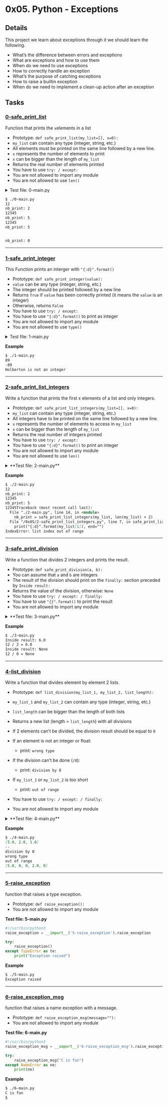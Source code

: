 # 0x05. Python - Exceptions
## Details
This project we learn about exceptions through it we should learn the following.

- What’s the difference between errors and exceptions
- What are exceptions and how to use them
- When do we need to use exceptions
- How to correctly handle an exception
- What’s the purpose of catching exceptions
- How to raise a builtin exception
- When do we need to implement a clean-up action after an exception

## Tasks

### [0-safe_print_list](http://./0-safe_print_list.py)
Function that prints the `x`elements in a list

- Prototype: `def safe_print_list(my_list=[], x=0):`
- `my_list` can contain any type (integer, string, etc.)
- All elements must be printed on the same line followed by a new line.
- `x` represents the number of elements to print
- `x` can be bigger than the length of `my_list`
- Returns the real number of elements printed
- You have to use `try: / except:` 
- You are not allowed to import any module
- You are not allowed to use `len()`

<details>
<summary> Test file: 0-main.py</summary>

```python
#!/usr/bin/python3                                                    
safe_print_list = __import__('0-safe_print_list').safe_print_list     
                                                                      
my_list = [1, 2, 3, 4, 5]                                             
                                                                      
nb_print = safe_print_list(my_list, 2)                                
print("nb_print: {:d}".format(nb_print))                              
nb_print = safe_print_list(my_list, len(my_list))                     
print("nb_print: {:d}".format(nb_print))                              
nb_print = safe_print_list(my_list, len(my_list) + 2)                 
print("nb_print: {:d}".format(nb_print))                              
                                                                      
my_list = []                                                          
nb_print = safe_print_list(my_list, 2)                                
print("nb_print: {:d}".format(nb_print))                              
```


</details>

```markdown
$ ./0-main.py
12
nb_print: 2
12345
nb_print: 5
12345
nb_print: 5


nb_print: 0
```


---

### [1-safe_print_integer](http://./1-safe_print_integer.py)

This Function prints an interger with `"{:d}".format()`


- Prototype: `def safe_print_integer(value):`
- `value` can be any type (integer, string, etc.)
- The integer should be printed followed by a new line
- Returns `True` if `value` has been correctly printed (it means the `value` is an integer)
- Otherwise, returns `False`
- You have to use `try: / except:` 
- You have to use `"{:d}".format()` to print as integer
- You are not allowed to import any module
- You are not allowed to use `type()`

<details>
<summary>Test file: 1-main.py</summary>

```python
#!/usr/bin/python3
safe_print_integer = __import__('1-safe_print_integer').safe_print_integer

value = 89
has_been_print = safe_print_integer(value)
if not has_been_print:
    print("{} is not an integer".format(value))

value = -89
has_been_print = safe_print_integer(value)
if not has_been_print:
    print("{} is not an integer".format(value))

value = "Holberton"
has_been_print = safe_print_integer(value)
if not has_been_print:
    print("{} is not an integer".format(value))
```

</details>

**Example**

```markdown
$ ./1-main.py
89
-89
Holberton is not an integer

```

---

### [2-safe_print_list_integers](http://./2-safe_print_list_integers.py)

Write a function that prints the first x elements of a list and only integers.

- Prototype: `def safe_print_list_integers(my_list=[], x=0):`
- `my_list` can contain any type (integer, string, etc.)
- All integers have to be printed on the same line followed by a new line.
- `x` represents the number of elements to access in `my_list`
- `x` can be bigger than the length of `my_list`
- Returns the real number of integers printed
- You have to use `try: / except:` 
- You have to use `"{:d}".format()` to print an integer
- You are not allowed to import any module
- You are not allowed to use `len()`



<details>
<summary>**Test file: 2-main.py**</summary>

```python
#!/usr/bin/python3
safe_print_list_integers = \
    __import__('2-safe_print_list_integers').safe_print_list_integers

my_list = [1, 2, 3, 4, 5]

nb_print = safe_print_list_integers(my_list, 2)
print("nb_print: {:d}".format(nb_print))

my_list = [1, 2, 3, "Holberton", 4, 5, [1, 2, 3]]
nb_print = safe_print_list_integers(my_list, len(my_list))
print("nb_print: {:d}".format(nb_print))

nb_print = safe_print_list_integers(my_list, len(my_list) + 2)
print("nb_print: {:d}".format(nb_print))
```

</details>

**Example**

```markdown
$ ./2-main.py
12
nb_print: 2
12345
nb_print: 5
12345Traceback (most recent call last):
  File "./2-main.py", line 14, in <module>
    nb_print = safe_print_list_integers(my_list, len(my_list) + 2)
  File "/0x05/2-safe_print_list_integers.py", line 7, in safe_print_list_integers
    print("{:d}".format(my_list[i]), end="")
IndexError: list index out of range
```

---

### [3-safe_print_division](http://./3-safe_print_division.py)

Write a function that divides 2 integers and prints the result.

- Prototype: `def safe_print_division(a, b):`
- You can assume that `a` and `b` are integers
- The result of the division should print on the `finally:` section preceded by `Inside result:`
- Returns the value of the division, otherwise: `None`
- You have to use `try: / except: / finally:` 
- You have to use `"{}".format()` to print the result
- You are not allowed to import any module

<details>
<summary>**Test file: 3-main.py**</summary>

```python
#!/usr/bin/python3
safe_print_division = __import__('3-safe_print_division').safe_print_division

a = 12
b = 2
result = safe_print_division(a, b)
print("{:d} / {:d} = {}".format(a, b, result))

a = 12
b = 0
result = safe_print_division(a, b)
print("{:d} / {:d} = {}".format(a, b, result))
```

</details>

**Example**

```markdown
$ ./3-main.py
Inside result: 6.0
12 / 2 = 6.0
Inside result: None
12 / 0 = None
```

---

### [4-list_division](http://./4-list_division.py)
Write a function that divides element by element 2 lists.

- Prototype: `def list_division(my_list_1, my_list_2, list_length):`
- `my_list_1` and `my_list_2` can contain any type (integer, string, etc.)
- `list_length` can be bigger than the length of both lists
- Returns a new list (length = `list_length`) with all divisions
- If 2 elements can’t be divided, the division result should be equal to `0`
- If an element is not an integer or float:
  - print: `wrong type`

- If the division can’t be done (`/0`):
  - print: `division by 0`

- If `my_list_1` or `my_list_2` is too short
  - print: `out of range`

- You have to use `try: / except: / finally:` 
- You are not allowed to import any module

<details>
<summary>**Test file: 4-main.py**</summary>

```python
#!/usr/bin/python3
list_division = __import__('4-list_division').list_division

my_l_1 = [10, 8, 4]
my_l_2 = [2, 4, 4]
result = list_division(my_l_1, my_l_2, max(len(my_l_1), len(my_l_2)))
print(result)

print("--")

my_l_1 = [10, 8, 4, 4]
my_l_2 = [2, 0, "H", 2, 7]
result = list_division(my_l_1, my_l_2, max(len(my_l_1), len(my_l_2)))
print(result)
```

</details>

**Example**

```markdown
$ ./4-main.py
[5.0, 2.0, 1.0]
--
division by 0
wrong type
out of range
[5.0, 0, 0, 2.0, 0]
```

---

### [5-raise_exception](http://./5-raise_exception.py)
function that raises a type exception.
- Prototype: `def raise_exception():`
- You are not allowed to import any module

**Test file: 5-main.py**
```python
#!/usr/bin/python3
raise_exception = __import__('5-raise_exception').raise_exception

try:
    raise_exception()
except TypeError as te:
    print("Exception raised")

```

**Example**

```markdown
$ ./5-main.py
Exception raised
```

---

### [6-raise_exception_msg](http://6-raise_exception_msg.py)
function that raises a name exception with a message.
- Prototype: `def raise_exception_msg(message=""):`
- You are not allowed to import any module

**Test file: 6-main.py**
```python
#!/usr/bin/python3
raise_exception_msg = __import__('6-raise_exception_msg').raise_exception_msg

try:
    raise_exception_msg("C is fun")
except NameError as ne:
    print(ne)
```

**Example**

```markdown
$ ./6-main.py
C is fun
$
```




